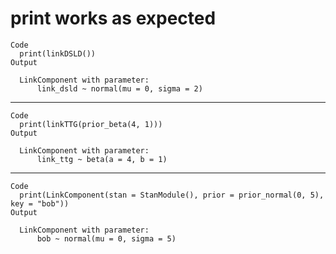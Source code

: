 # print works as expected

    Code
      print(linkDSLD())
    Output
      
      LinkComponent with parameter:
          link_dsld ~ normal(mu = 0, sigma = 2)
      

---

    Code
      print(linkTTG(prior_beta(4, 1)))
    Output
      
      LinkComponent with parameter:
          link_ttg ~ beta(a = 4, b = 1)
      

---

    Code
      print(LinkComponent(stan = StanModule(), prior = prior_normal(0, 5), key = "bob"))
    Output
      
      LinkComponent with parameter:
          bob ~ normal(mu = 0, sigma = 5)
      

